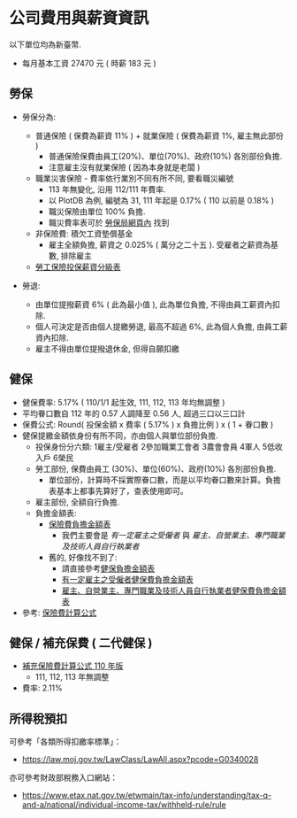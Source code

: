 # 公司費用與薪資資訊

以下單位均為新臺幣.

 - 每月基本工資 27470 元 ( 時薪 183 元 )


## 勞保

 * 勞保分為:
   - 普通保險 ( 保費為薪資 11% ) + 就業保險 ( 保費為薪資 1%, 雇主無此部份 )
     - 普通保險保費由員工(20%)、單位(70%)、政府(10%) 各別部份負擔.
     - 注意雇主沒有就業保險 ( 因為本身就是老闆 )
   - 職業災害保險 - 費率依行業別不同有所不同, 要看職災編號
     - 113 年無變化, 沿用 112/111 年費率.
     - 以 PlotDB 為例, 編號為 31, 111 年起是 0.17% ( 110 以前是 0.18% )
     - 職災保險由單位 100% 負擔.
     - 職災費率表可於 [勞保局網頁內](https://www.bli.gov.tw/0103189.html) 找到
   - 非保險費: 積欠工資墊償基金
     - 雇主全額負擔, 薪資之 0.025% ( 萬分之二十五 ). 受雇者之薪資為基數, 排除雇主
   - [勞工保險投保薪資分級表](https://www.bli.gov.tw/0005475.html)

 * 勞退:
   - 由單位提撥薪資 6% ( 此為最小值 ), 此為單位負擔, 不得由員工薪資內扣除.
   - 個人可決定是否由個人提繳勞退, 最高不超過 6%, 此為個人負擔, 由員工薪資內扣除.
   - 雇主不得由單位提撥退休金, 但得自願扣繳


## 健保

 - 健保費率: 5.17% ( 110/1/1 起生效, 111, 112, 113 年均無調整 )
 - 平均眷口數自 112 年的 0.57 人調降至 0.56 人, 超過三口以三口計
 - 保費公式: Round( 投保金額 x 費率 ( 5.17% ) x 負擔比例 ) x ( 1 + 眷口數 )
 - 健保提繳金額依身份有所不同，亦由個人與單位部份負擔.
   - 投保身份分六類: 1雇主/受雇者  2參加職業工會者 3農會會員 4軍人 5低收入戶 6榮民
   - 勞工部份, 保費由員工 (30%)、單位(60%)、政府(10%) 各別部份負擔.
     - 單位部份，計算時不採實際眷口數，而是以平均眷口數來計算。負擔表基本上都事先算好了，查表使用即可。
   - 雇主部份, 全額自行負擔.
   - 負擔金額表:
     - [保險費負擔金額表](https://www.nhi.gov.tw/Content_List.aspx?n=5581FA007B6177B7&topn=5FE8C9FEAE863B46)
       - 我們主要會是 *有一定雇主之受僱者* 與 *雇主、自營業主、專門職業及技術人員自行執業者*
     - 舊的, 好像找不到了:
       - 請直接參考[健保負擔金額表](https://data.gov.tw/datasets/search?qs=健保費負擔金額表)
       - [有一定雇主之受僱者健保費負擔金額表](https://data.gov.tw/dataset/20246)
       - [雇主、自營業主、專門職業及技術人員自行執業者健保費負擔金額表](https://data.gov.tw/dataset/20248)
 - 參考: [保險費計算公式](https://www.nhi.gov.tw/Content_List.aspx?n=B880A28523E9D861&topn=5FE8C9FEAE863B46)


## 健保 / 補充保費 ( 二代健保 )

 - [補充保險費計算公式 110 年版](https://www.nhi.gov.tw/Content_List.aspx?n=91FF4945CF7E015B&topn=5FE8C9FEAE863B46)
   - 111, 112, 113 年無調整
 - 費率: 2.11%


## 所得稅預扣

可參考「各類所得扣繳率標準」：
 - https://law.moj.gov.tw/LawClass/LawAll.aspx?pcode=G0340028

亦可參考財政部稅務入口網站：
 - https://www.etax.nat.gov.tw/etwmain/tax-info/understanding/tax-q-and-a/national/individual-income-tax/withheld-rule/rule
